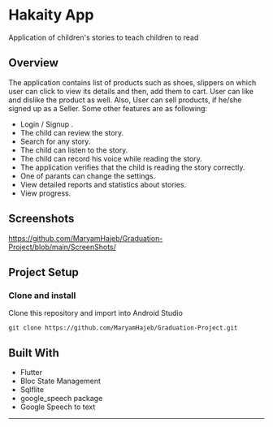 # Hakaity App
Application of children's stories to teach children to read


## Overview
The application contains list of products such as shoes, slippers on which user can click to view its details and then, add them to cart. User can like and dislike the product as well. Also, User can sell products, if he/she signed up as a Seller.
Some other features are as following:
- Login / Signup .
- The child can review the story.
- Search for any story.
- The child can listen to the story.
- The child can record his voice while reading the story.
- The application verifies that the child is reading the story correctly.
- One of parants can change the settings.
- View detailed reports and statistics about stories.
- View progress.




##  Screenshots

   https://github.com/MaryamHajeb/Graduation-Project/blob/main/ScreenShots/

## Project Setup

### Clone and install

Clone this repository and import into Android Studio
```
git clone https://github.com/MaryamHajeb/Graduation-Project.git
```


## Built With
- Flutter
- Bloc State Management
- Sqlflite
- google_speech package 
- Google Speech to text
---

